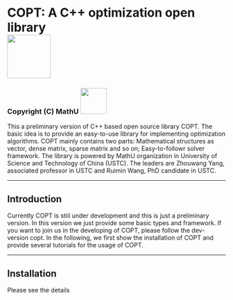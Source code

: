 
<h1>
COPT: A C++ optimization open library
<br/>
<img src = "https://cloud.githubusercontent.com/assets/6701845/5139813/cee4c87a-719d-11e4-9b90-5d1826f2bc39.png", width = "100px"/>
</h1>
<h3>Copyright (C) MathU <img src = "https://cloud.githubusercontent.com/assets/6701845/5139913/2ac461ae-719f-11e4-8d72-3cdea63566b3.png", width = "60px" />
</h3> 

<p>
This a preliminary version of C++ based open source library COPT. 
The basic idea is to provide an easy-to-use library for implementing optimization algorithms. 
COPT mainly contains two parts: Mathematical structures as vector, dense matrix, sparse matrix and so on; Easy-to-followr solver framework.
The library is powered by MathU organization in University of Science and Technology of China (USTC). 
The leaders are Zhouwang Yang, associated professor in USTC and Ruimin Wang, PhD candidate in USTC.
</p>

----------------------------------------------------------------
<h2>Introduction</h2>
Currently COPT is stiil under development and this is just a preliminary version.
In this version we just provide some basic types and framework.
If you want to join us in the developing of COPT, please follow the dev-version copt.
In the following, we first show the installation of COPT and provide several tutorials for the usage of COPT.

------------------------
<h2> Installation </h2>
Please see the details
